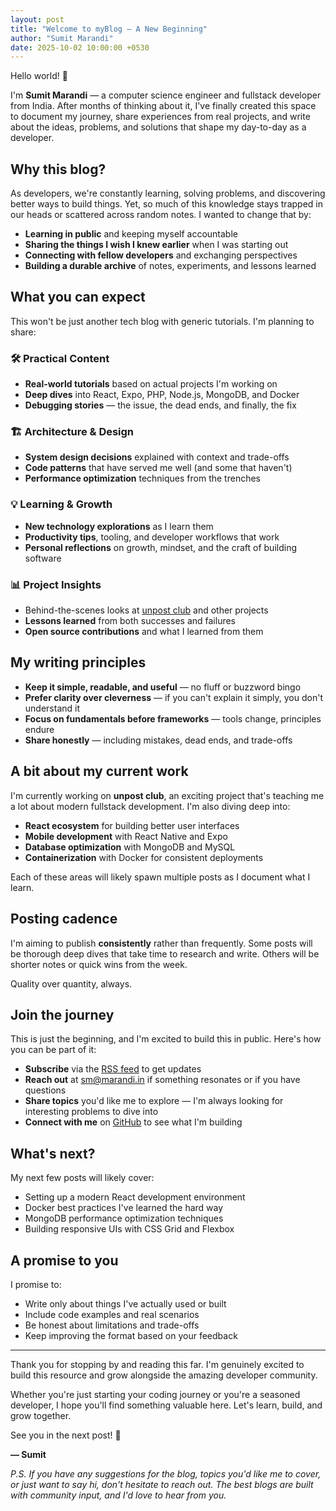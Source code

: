 ```yaml
---
layout: post
title: "Welcome to myBlog — A New Beginning"
author: "Sumit Marandi"
date: 2025-10-02 10:00:00 +0530
---
```


Hello world! 👋

I'm **Sumit Marandi** — a computer science engineer and fullstack developer from India. After months of thinking about it, I've finally created this space to document my journey, share experiences from real projects, and write about the ideas, problems, and solutions that shape my day-to-day as a developer.

## Why this blog?

As developers, we're constantly learning, solving problems, and discovering better ways to build things. Yet, so much of this knowledge stays trapped in our heads or scattered across random notes. I wanted to change that by:

- **Learning in public** and keeping myself accountable
- **Sharing the things I wish I knew earlier** when I was starting out
- **Connecting with fellow developers** and exchanging perspectives
- **Building a durable archive** of notes, experiments, and lessons learned

## What you can expect

This won't be just another tech blog with generic tutorials. I'm planning to share:

### 🛠 **Practical Content**
- **Real-world tutorials** based on actual projects I'm working on
- **Deep dives** into React, Expo, PHP, Node.js, MongoDB, and Docker
- **Debugging stories** — the issue, the dead ends, and finally, the fix

### 🏗 **Architecture & Design**
- **System design decisions** explained with context and trade-offs
- **Code patterns** that have served me well (and some that haven't)
- **Performance optimization** techniques from the trenches

### 💡 **Learning & Growth**
- **New technology explorations** as I learn them
- **Productivity tips**, tooling, and developer workflows that work
- **Personal reflections** on growth, mindset, and the craft of building software

### 📊 **Project Insights**
- Behind-the-scenes looks at [unpost club](https://github.com/SumitMarandi) and other projects
- **Lessons learned** from both successes and failures
- **Open source contributions** and what I learned from them

## My writing principles

- **Keep it simple, readable, and useful** — no fluff or buzzword bingo
- **Prefer clarity over cleverness** — if you can't explain it simply, you don't understand it
- **Focus on fundamentals before frameworks** — tools change, principles endure
- **Share honestly** — including mistakes, dead ends, and trade-offs

## A bit about my current work

I'm currently working on **unpost club**, an exciting project that's teaching me a lot about modern fullstack development. I'm also diving deep into:

- **React ecosystem** for building better user interfaces
- **Mobile development** with React Native and Expo
- **Database optimization** with MongoDB and MySQL
- **Containerization** with Docker for consistent deployments

Each of these areas will likely spawn multiple posts as I document what I learn.

## Posting cadence

I'm aiming to publish **consistently** rather than frequently. Some posts will be thorough deep dives that take time to research and write. Others will be shorter notes or quick wins from the week.

Quality over quantity, always.

## Join the journey

This is just the beginning, and I'm excited to build this in public. Here's how you can be part of it:

- **Subscribe** via the [RSS feed](/myBlog/feed.xml) to get updates
- **Reach out** at [sm@marandi.in](mailto:sm@marandi.in) if something resonates or if you have questions
- **Share topics** you'd like me to explore — I'm always looking for interesting problems to dive into
- **Connect with me** on [GitHub](https://github.com/sumitmarandi) to see what I'm building

## What's next?

My next few posts will likely cover:
- Setting up a modern React development environment
- Docker best practices I've learned the hard way
- MongoDB performance optimization techniques
- Building responsive UIs with CSS Grid and Flexbox

## A promise to you

I promise to:
- Write only about things I've actually used or built
- Include code examples and real scenarios
- Be honest about limitations and trade-offs
- Keep improving the format based on your feedback

---

Thank you for stopping by and reading this far. I'm genuinely excited to build this resource and grow alongside the amazing developer community.

Whether you're just starting your coding journey or you're a seasoned developer, I hope you'll find something valuable here. Let's learn, build, and grow together.

See you in the next post! 🚀

**— Sumit**

*P.S. If you have any suggestions for the blog, topics you'd like me to cover, or just want to say hi, don't hesitate to reach out. The best blogs are built with community input, and I'd love to hear from you.*